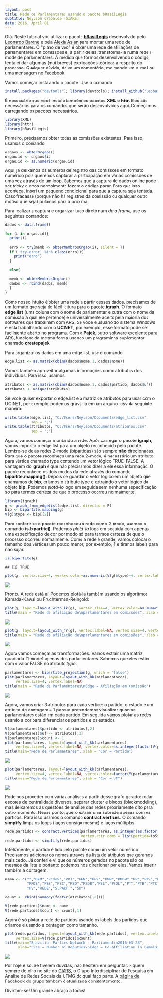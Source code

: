 ```yaml
---
layout: post
title: Rede de Parlamentares usando o pacote bRasilLegis
subtitle: Neylson Crepalde (GIARS)
date: 2016, April 01
---
```


Olá. Neste tutorial vou utilizar o pacote [**bRasilLegis**](https://github.com/leobarone/bRasilLegis) desenvolvido pelo [Leonardo Barone](https://www.facebook.com/leonardo.s.barone) e pela [Alexia Aslan](https://www.facebook.com/alexiaaslan) para montar uma rede de parlamentares. O "plano de vôo" é obter uma rede de afiliações de parlamentares em comissões e, a partir delas, transformá-la numa rede 1-mode de parlamentares. À medida que formos desenvolvendo o código, tentarei dar algumas (mui breves) explicações teóricas a respeito do processo. Qualquer dúvida, deixe um comentário, me mande um e-mail ou uma mensagem no [Facebook](https://www.facebook.com/neylson.crepalde).

Vamos começar instalando o pacote. Use o comando

``` r
install.packages("devtools"); library(devtools); install_github("leobarone/bRasilLegis")
```

É necessário que você instale também os pacotes **XML** e **httr**. Eles são necessários para os comandos que serão desenvolvidos aqui. Começamos carregando os pacotes necessários.

``` r
library(XML)
library(httr)
library(bRasilLegis)
```

Primeiro, precisamos obter todas as comissões existentes. Para isso, usamos o comando

``` r
orgaos <- obterOrgaos()
orgao.id <- orgaos$id
orgao.id <- as.numeric(orgao.id)
```

Aqui, já deixamos os números de registro das comissões em formato numérico pois queremos capturar a participação em várias comissões de uma vez através de um loop. Sabemos que a captura de dados online pode ser *tricky* e erros normalmente fazem o código parar. Para que isso aconteça, inseri um pequeno condicional para que a captura seja tentada. Caso fracasse (porque não há registros da comissão ou qualquer outro motivo que seja) pulamos para a próxima.

Para realizar a captura e organizar tudo direto num *data frame*, use os seguintes comandos:

``` r
dados <- data.frame()

for (i in orgao.id){
  print(i)
  
  erro <- try(memb <- obterMembrosOrgao(i), silent = T)
  if ('try-error' %in% class(erro)){  
    print("erro")
  }
  
  else{
  
  memb <- obterMembrosOrgao(i)
  dados <- rbind(dados, memb)
  }
}
```

Como nosso intuito é obter uma rede a partir desses dados, precisamos de um formato que seja de fácil leitura para o pacote **igraph**. O formato **edge.list** (uma coluna com o nome de parlamentar e outra com o nome da comissão a qual ele pertence) é universalmente aceito pela maioria dos softwares que trabalham com ARS. Se você é usuário do sistema Windows e está trabalhando com o **UCINET**, por exemplo, esse formato pode ser facilmente aberto no programa. Com o **Pajek**, outro software excelente para ARS, funciona da mesma forma usando um programinha suplementar chamado **createpajek**.

Para organizar os dados em uma edge.list, use o comando

``` r
edge.list <- as.matrix(cbind(dados$nome.1, dados$nome))
```

Vamos também aproveitar algumas informações como atributos dos indivíduos. Para isso, usamos

``` r
atributos <- as.matrix(cbind(dados$nome.1, dados$partido, dados$uf))
atributos <- unique(atributos)
```

Se você quiser exportar o edge.list e a matriz de atributos para usar com o UCINET, por exemplo, podemos gravá-la em um arquivo .csv da seguinte maneira:

``` r
write.table(edge.list, "C:/Users/Neylson/Documents/edge_list.csv",
            sep = ";")
write.table(atributos, "C:/Users/Neylson/Documents/atributos.csv",
            sep = ";")
```

Agora, vamos começar montando a rede. Após carregar o pacote **igraph**, vamos importar o edge.list para um objeto reconhecido pelo pacote. Lembre-se de as redes 2-mode (bipartidas) são sempre **não** direcionadas. Para que o pacote reconheça uma rede 2-mode, é necessário um atributo para vértice chamado type contendo um vetor lógico TRUE-FALSE. A vantagem do **igraph** é que não precisamos dizer a ele essa informação. O pacote reconhece os dois modos da rede através do comando **bipartite.mapping()**. Depois de guardar o vetor lógico em um objeto que chamamos de **bip**, criamos o atribute type e extraindo o vetor lógico do objeto **bip**. Podemos *plotá-lo* logo em seguida sem nenhuma especificação só para termos certeza de que o processo ocorreu normalmente.

``` r
library(igraph)
g <- graph_from_edgelist(edge.list, directed = F)
bip <- bipartite.mapping(g)
V(g)$type <- bip[[2]]
```

Para conferir se o pacote reconheceu a rede como 2-mode, usamos o comando **is.bipartite()**. Podemos *plotá-la* logo em seguida com apenas uma especificação de cor por modo só para termos certeza de que o processo ocorreu normalmente. Como a rede é grande, vamos colocar o tamanho dos vértices um pouco menor, por exemplo, 4 e tirar os labels para não sujar.

``` r
is.bipartite(g)
```

    ## [1] TRUE

``` r
plot(g, vertex.size=4, vertex.color=as.numeric(V(g)$type)+4, vertex.label=NA)
```

![](/img/2016-04-01-brasillegis_files/figure-markdown_github/brasillegis09-1.png)

Pronto. A rede está aí. Podemos plotá-la também usando os algoritmos Kamada-Kawai ou Fruchterman-Reingold:

``` r
plot(g, layout=layout_with_kk(g), vertex.size=4, vertex.color=as.numeric(V(g)$type)+4, vertex.label=NA)
title(main = "Rede de afiliação de\nparlamentares em comissões", xlab = "Kamada-Kawai")
```

![](/img/2016-04-01-brasillegis_files/figure-markdown_github/brasillegis10-1.png)

``` r
plot(g, layout=layout_with_fr(g), vertex.label=NA, vertex.size=4, vertex.color=as.numeric(V(g)$type)+4)
title(main = "Rede de afiliação de\nparlamentares em comissões", xlab = "Fruchterman-Reingold")
```

![](/img/2016-04-01-brasillegis_files/figure-markdown_github/brasillegis10-2.png)

Agora vamos começar as transformações. Vamos extrair uma matriz quadrada (1-mode) apenas dos parlamentares. Sabemos que eles estão com o valor FALSE no atributo *type*.

``` r
parlamentares <- bipartite_projection(g, which = "false")
plot(parlamentares, layout=layout_with_kk(parlamentares), 
     vertex.size=4, vertex.label=NA)
title(main = "Rede de Parlamentares\nEdge = Afiliação em Comissão")
```

![](/img/2016-04-01-brasillegis_files/figure-markdown_github/brasillegis11-1.png)

Agora, vamos criar 3 atributos para cada vértice: o partido, o estado e um atributo de contagem = 1 porque pretendemos visualizar quantos parlamentares estão em cada partido. Em seguida vamos plotar as redes usando a cor para diferenciar os partidos e os estados.

``` r
V(parlamentares)$partido <- atributos[,2]
V(parlamentares)$uf <- atributos[,3]
V(parlamentares)$count <- 1
plot(parlamentares, layout=layout_with_kk(parlamentares), 
     vertex.size=4, vertex.label=NA, vertex.color=as.integer(factor(V(parlamentares)$partido)))
title(main="Rede de Parlamentares", xlab = "Cor = Partido")
```

![](/img/2016-04-01-brasillegis_files/figure-markdown_github/brasillegis12-1.png)

``` r
plot(parlamentares, layout=layout_with_kk(parlamentares), 
     vertex.size=4, vertex.label=NA, vertex.color=factor(V(parlamentares)$uf))
title(main="Rede de Parlamentares", xlab = "Cor = UF")
```

![](/img/2016-04-01-brasillegis_files/figure-markdown_github/brasillegis12-2.png)

Podemos proceder com várias análises a partir desse grafo gerado: rodar escores de centralidade diversos, separar cluster e blocos (blockmodeling), mas deixaremos as questões de análise das redes propriamente dito para outro momento. Nesse ponto, quero extrair uma subrede apenas com os partidos. Para isso usamos o comando **contract.vertices**. O comando **simplify** limpa os loops (laços consigo mesmo) e laços múltiplos.

``` r
rede.partidos <- contract.vertices(parlamentares, as.integer(as.factor(V(parlamentares)$partido)), 
                                   vertex.attr.comb = list(partido=toString, "ignore"))
rede.partidos <- simplify(rede.partidos)
```

Infelizmente, o partido é lido pelo pacote como um vetor numérico. Precisamos adicionar os nomes através da lista de atributos que geramos mais cedo. Já conferi e vi que os números gerados no pacote são os mesmos da lista e portanto podemos nos direcionar por eles. Vamos inserir também a contagem.

``` r
name <- c("","DEM","PCdoB","PDT","PEN","PHS","PMB","PMDB","PP","PPS","PR","PRB",
          "PROS","PSB","PSC","PSD","PSDB","PSL","PSOL","PT","PTB","PTC","PTdoB","PTN",
          "PV","REDE","S.PART.","SD")

count <- cbind(summary(factor(atributos[,2])))

V(rede.partidos)$name <- name
V(rede.partidos)$count <- count[,1]
```

Agora é só plotar a rede de partidos usando os labels dos partidos que criamos e usando a contagem como tamanho.

``` r
plot(rede.partidos, layout=layout_with_kk(rede.partidos), vertex.label=V(rede.partidos)$name,
     vertex.size=V(rede.partidos)$count)
title(main="Brazilian Parties Network - Parliament\n2016-03-23", 
      xlab="Size = Number of Deputies\nEdge = Co-affiliation in Commissions")
```

![](/img/2016-04-01-brasillegis_files/figure-markdown_github/brasillegis15-1.png)

Por hoje é só. Se tiverem dúvidas, não hesitem em perguntar. Fiquem sempre de olho no site do [GIARS](http://www.giars.ufmg.br/), o Grupo Interdisciplinar de Pesquisa em Análise de Redes Sociais da UFMG do qual faço parte. A [página de Facebook do grupo](https://www.facebook.com/giarsufmg) também é atualizada constantemente.

Divirtam-se! Um grande abraço a todos!
